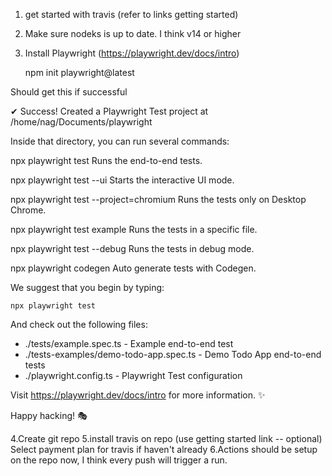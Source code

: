 1. get started with travis (refer to links getting started)
2. Make sure nodeks is up to date. I think v14 or higher
3. Install Playwright (https://playwright.dev/docs/intro)

	npm init playwright@latest

Should get this if successful

✔ Success! Created a Playwright Test project at /home/nag/Documents/playwright

Inside that directory, you can run several commands:

  npx playwright test
    Runs the end-to-end tests.

  npx playwright test --ui
    Starts the interactive UI mode.

  npx playwright test --project=chromium
    Runs the tests only on Desktop Chrome.

  npx playwright test example
    Runs the tests in a specific file.

  npx playwright test --debug
    Runs the tests in debug mode.

  npx playwright codegen
    Auto generate tests with Codegen.

We suggest that you begin by typing:

    npx playwright test

And check out the following files:
  - ./tests/example.spec.ts - Example end-to-end test
  - ./tests-examples/demo-todo-app.spec.ts - Demo Todo App end-to-end tests
  - ./playwright.config.ts - Playwright Test configuration

Visit https://playwright.dev/docs/intro for more information. ✨

Happy hacking! 🎭

4.Create git repo
5.install travis on repo (use getting started link -- optional)
	Select payment plan for travis if haven't already
6.Actions should be setup on the repo now, I think every push will trigger a run.

